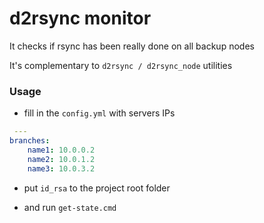 # d2rsync monitor

It checks if rsync has been really done on all backup nodes

It's complementary to `d2rsync / d2rsync_node` utilities

### Usage

- fill in the `config.yml` with servers IPs
```yml
 ---
branches:
    name1: 10.0.0.2
    name2: 10.0.1.2
    name3: 10.0.3.2
```

- put `id_rsa` to the project root folder

- and run `get-state.cmd`
